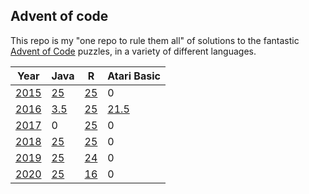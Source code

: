 ## Advent of code

This repo is my "one repo to rule them all" of solutions to the
fantastic [Advent of Code](https://adventofcode.com) puzzles, 
in a variety of different languages.

| Year          | Java             | R            | Atari Basic             |
|---------------|------------------|--------------|-------------------------|
| [2015](2015/) | [25](2015/Java)  | [25](2015/R) | 0                       |
| [2016](2016/) | [3.5](2016/Java) | [25](2016/R) | [21.5](2016/AtariBasic) |
| [2017](2017/) | 0                | [25](2017/R) | 0                       |
| [2018](2018/) | [25](2018/Java)  | [25](2018/R) | 0                       |
| [2019](2019/) | [25](2019/Java)  | [24](2019/R) | 0                       |
| [2020](2020/) | [25](2020/Java)  | [16](2020/R) | 0                       |
